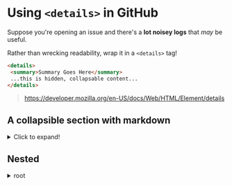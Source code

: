 # Using `<details>` in GitHub


Suppose you're opening an issue and there's a **lot noisey logs** that _may_ be useful.

Rather than wrecking readability, wrap it in a `<details>` tag!

```md
<details>
 <summary>Summary Goes Here</summary>
 ...this is hidden, collapsable content...
</details>
```

> https://developer.mozilla.org/en-US/docs/Web/HTML/Element/details

## A collapsible section with markdown
<details>
  <summary>Click to expand!</summary>
  
```python
def func():
    return 'hello, world!'
```
</details>

## Nested

<details><summary> root </summary><blockquote>

<details><summary> bin </summary><blockquote>

<details><summary> nest1 </summary><blockquote>

~~~
a
b
c
~~~
</blockquote></details>
<details><summary> nest2 </summary><blockquote>

a
b
c
</blockquote></details>

~~~
file1
file2
file3
~~~
</blockquote></details>

<details><summary> boot </summary><blockquote>

x
y
z
</blockquote></details>

<details><summary> dev </summary><blockquote>

p
q
r
</blockquote></details>

<details><summary> etc </summary><blockquote>

e
t
c
</blockquote></details>

<details><summary> home </summary><blockquote>

me
you
everyone
</blockquote></details>

<details><summary> lib </summary><blockquote>

lib
er
ate
</blockquote></details>

</blockquote></details>